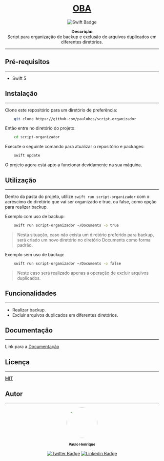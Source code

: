 # <div align="center"> [OBA](https://github.com/paulohgs/script-organizador)

<div align="center"> 

![Swift Badge](https://img.shields.io/badge/Swift-FA7343?style=for-the-badge&logo=swift&logoColor=white)

<div align="center">
    <strong>Descrição</strong><br>
    Script para organização de backup e exclusão de arquivos duplicados em diferentes diretórios.
</div></div>

----

## Pré-requisitos
----

- Swift 5

## Instalação
----

Clone este repositório para um diretório de preferência:

```bash
    git clone https://github.com/paulohgs/script-organizador 
```
Então entre no diretório do projeto:
```bash
    cd script-organizador
```
Execute o seguinte comando para atualizar o repositório e packages:
```bash
    swift update
```
O projeto agora está apto a funcionar devidamente na sua máquina.

## Utilização
----

Dentro da pasta do projeto, utilize `swift run script-organizador` com o acréscimo do diretório que vai ser organizado e true, ou false, como opção para realizar backup.

Exemplo com uso de backup:
```bash
    swift run script-organizador ~/Documents -o true
```
> Nesta situação, caso não exista um diretório preferido para backup, será criado um novo diretório no diretório Documents como forma padrão.

Exemplo sem uso de backup:
```bash
    swift run script-organizador ~/Documents -o false
```
> Neste caso será realizado apenas a operação de excluir arquivos duplicados.

## Funcionalidades
----

- Realizar backup.
- Excluir arquivos duplicados em diferentes diretórios.

## Documentação
----

Link para a [Documentação](https://lavender-blinker-2a8.notion.site/Solution-Documentation-10e064e44b40452dad26ccc978d51215)

## Licença
----

[MIT](https://choosealicense.com/licenses/mit/)

## Autor
----

<div align="center">

<a href="https://github.com/paulohgs">
 <img style="border-radius: 50%;" src="https://avatars.githubusercontent.com/u/62183331?v=4" width="100px;" alt=""/>
 <br />

 <sub><b>Paulo Henrique</b></sub></a> <a href="https://github.com/paulohgs" title="Profile"></a>

 [![Twitter Badge](https://img.shields.io/badge/-@paulohgsft-1ca0f1?style=flat-square&labelColor=1ca0f1&logo=twitter&logoColor=white&link=https://twitter.com/paulohgsft)](https://twitter.com/paulohgsft) [![Linkedin Badge](https://img.shields.io/badge/-Paulo-blue?style=flat-square&logo=Linkedin&logoColor=white&link=https://www.linkedin.com/in/paulohgsft/)](https://www.linkedin.com/in/paulohgsft/) 

